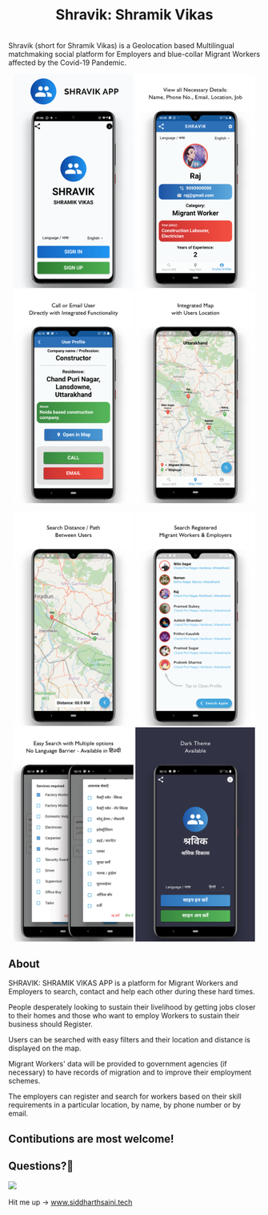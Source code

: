 <h1 align="center"> Shravik: Shramik Vikas </h1> <br>
Shravik (short for Shramik Vikas) is a Geolocation based Multilingual matchmaking social platform for Employers and blue-collar Migrant Workers affected by the Covid-19 Pandemic.
<p><height="50"></p>
<p align="center">
  <a>
    <img alt="Shravik-ShramikVikas" title="Shravik-ShramikVikas" src="https://raw.githubusercontent.com/siddharthsaini/Shravik-ShramikVikas/master/Images/1.png" width="240">
  </a>
  <a>
    <img alt="Shravik-ShramikVikas" title="Shravik-ShramikVikas" src="https://raw.githubusercontent.com/siddharthsaini/Shravik-ShramikVikas/master/Images/2.png" width="240">
  </a>
  <a>
    <img alt="Shravik-ShramikVikas" title="Shravik-ShramikVikas" src="https://raw.githubusercontent.com/siddharthsaini/Shravik-ShramikVikas/master/Images/3.png" width="240">
  </a>
  <a>
    <img alt="Shravik-ShramikVikas" title="Shravik-ShramikVikas" src="https://raw.githubusercontent.com/siddharthsaini/Shravik-ShramikVikas/master/Images/4.png" width="240">
  </a>
</p>
<p align="center">
  <a>
    <img alt="Shravik-ShramikVikas" title="Shravik-ShramikVikas" src="https://raw.githubusercontent.com/siddharthsaini/Shravik-ShramikVikas/master/Images/5.png" width="240">
  </a>
  <a>
    <img alt="Shravik-ShramikVikas" title="Shravik-ShramikVikas" src="https://raw.githubusercontent.com/siddharthsaini/Shravik-ShramikVikas/master/Images/6.png" width="240">
  </a>
  <a>
    <img alt="Shravik-ShramikVikas" title="Shravik-ShramikVikas" src="https://raw.githubusercontent.com/siddharthsaini/Shravik-ShramikVikas/master/Images/7.png" width="240">
  </a>
  <a>
    <img alt="Shravik-ShramikVikas" title="Shravik-ShramikVikas" src="https://raw.githubusercontent.com/siddharthsaini/Shravik-ShramikVikas/master/Images/8.png" width="240">
  </a>
</p>

## About
SHRAVIK: SHRAMIK VIKAS APP is a platform for Migrant Workers and Employers to search, contact and help each other during these hard times. 

People desperately looking to sustain their livelihood by getting jobs closer to their homes and those who want to employ Workers to sustain their business should Register.

Users can be searched with easy filters and their location and distance is displayed on the map.

Migrant Workers' data will be provided to government agencies (if necessary) to have records of migration and to improve their employment schemes.

The employers can register and search for workers based on their skill requirements in a particular location, by name, by phone number or by email.

## Contibutions are most welcome!

## Questions?🤔
<a href="https://www.linkedin.com/in/sidxharth"><img src="https://user-images.githubusercontent.com/35039342/55471530-94b34280-5627-11e9-8c0e-6fe86a8406d6.png" width="60"></a>

Hit me up -> www.siddharthsaini.tech
